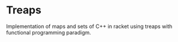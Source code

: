 # Treaps
Implementation of maps and sets of C++ in racket using treaps with functional programming paradigm.
